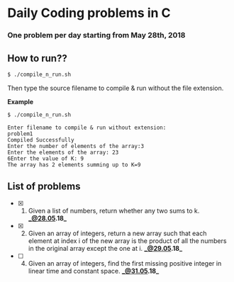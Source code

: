 # Daily Coding problems in C

### One problem per day starting from May 28th, 2018

## How to run??

```sh
$ ./compile_n_run.sh
```

Then type the source filename to compile & run without the file extension.

**Example**

```sh
$ ./compile_n_run.sh
```

```
Enter filename to compile & run without extension:
problem1
Compiled Successfully
Enter the number of elements of the array:3
Enter the elements of the array: 23
6Enter the value of K: 9
The array has 2 elements summing up to K=9
```

## List of problems

- [x] 1.  Given a list of numbers, return whether any two sums to k. **_@28.05.18_**
- [x] 2.  Given an array of integers, return a new array such that each element at index i of the new array is the product of all the numbers in the original array except the one at i. **_@29.05.18_**
- [ ] 4.  Given an array of integers, find the first missing positive integer in linear time and constant space. **_@31.05.18_**
